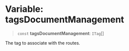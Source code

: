 # Variable: tagsDocumentManagement

> `const` **tagsDocumentManagement**: `ITag`[]

The tag to associate with the routes.
